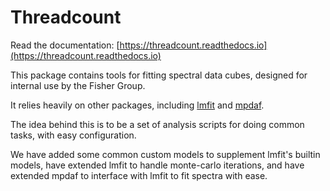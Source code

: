 # Threadcount

Read the documentation: [https://threadcount.readthedocs.io](https://threadcount.readthedocs.io)

This package contains tools for fitting spectral data cubes, designed for internal use by the Fisher Group.

It relies heavily on other packages, including [lmfit](https://lmfit.github.io/lmfit-py/index.html) and [mpdaf](https://mpdaf.readthedocs.io/en/latest/).

The idea behind this is to be a set of analysis scripts for doing common tasks, with easy configuration.

We have added some common custom models to supplement lmfit's builtin models, have extended lmfit to handle monte-carlo iterations, and have extended mpdaf to interface with lmfit to fit spectra with ease.
